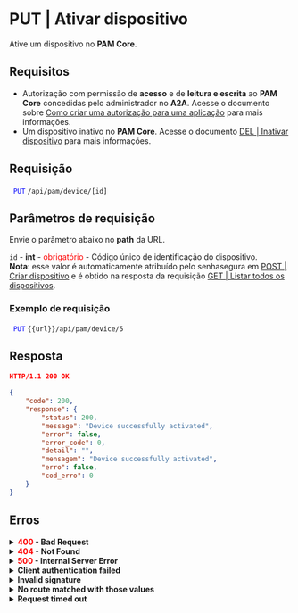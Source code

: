 # PUT | Ativar dispositivo

Ative um dispositivo no **PAM Core**.

## Requisitos
* Autorização com permissão de **acesso** e de **leitura e escrita** ao **PAM Core** concedidas pelo administrador no **A2A**. 
Acesse o documento sobre [Como criar uma autorização para uma aplicação](/v3-33/docs/pt/a2a-how-to-create-an-authorization-for-an-application) para mais informações.
* Um dispositivo inativo no **PAM Core**. 
Acesse o documento <a href=/v3-33/docs/pt/api-del-disable-device>DEL | Inativar dispositivo</a> para mais informações.

## Requisição

<code><span style="color:blue"> PUT</code></span> `/api/pam/device/[id]`



## Parâmetros de requisição
Envie o parâmetro abaixo no <b>path</b> da URL.

<summary><code>id</code> - <b>int</b> - <span style="color:red">obrigatório</span> - Código único de identificação do dispositivo.</summary>
<b>Nota</b>: esse valor é automaticamente atribuído pelo senhasegura em <a href="/v3-33/docs/pt/api-post-create-device">POST | Criar dispositivo</a> e é obtido na resposta da requisição <a href="/v3-33/docs/pt/api-get-list-all-devices">GET | Listar todos os dispositivos</a>.


  ### Exemplo de requisição

<code><span style="color:blue"> PUT</code></span> `{{url}}/api/pam/device/5`
  
  
  
  ## Resposta 
 ```json
HTTP/1.1 200 OK
``` 
 
```json
{
    "code": 200,
    "response": {
        "status": 200,
        "message": "Device successfully activated",
        "error": false,
        "error_code": 0,
        "detail": "",
        "mensagem": "Device successfully activated",
        "erro": false,
        "cod_erro": 0
    }
}
```
 
## Erros

<details>
<summary><b><span style="color:red">400</span> - Bad Request</b></summary>
 
* * *
    
    
<b>Mensagem: "1011: Device not found"</b>     

<br><b>Possível causa</b>: dispositivo não encontrado.<p>
     
<b>Solução</b>: verifique o valor do <code>id</code> e envie a requisição novamente.


* * *
<b>Mensagem: "1039: Without PAM Configuration Access permission"</b>  
<br><b>Possível causa</b>: sua autorização não possui permissão de alteração de dispositivo. 
     
<b>Solução</b>: solicite ao administrador que revise sua permissão de <b>leitura e escrita</b> aos recursos do <b>PAM Core</b> no <b>A2A</b>.


***
  
<b>Mensagem: "1044: Device is already activated"</b>

<p><b>Possível causa</b>: o dispositivo já está ativo.<br></p>
  


***
</details>

<details>
<summary><b><span style="color:red">404</span> - Not Found</b></summary>

***
<b>Mensagem: "Resource sub not found"</b><br>

<p><b>Possível causa</b>: a URL ou o recurso solicitado não está correto.<br>
        
<b>Solução</b>: verifique a URL e garanta que todos os parâmetros estão corretos.</p>

* * *
    
</details>




<details>
    <summary><b><span style="color:red">500</span> - Internal Server Error</b></summary>

***
    
<b>Mensagem: "Unexpected error."</b><br>

<p><b>Possível causa</b>: o erro está no servidor senhasegura.<br>
        
<b>Solução</b>: contate o time de suporte para mais informações.</p>
    
 ***
<b>Mensagem: "You are not authorized to access this resource."</b>
<p><b>Possível causa</b>: você não possui autorização para acessar esse recurso.<br>
        
<b>Solução</b>: solicite ao administrador que revise sua permissão de acesso aos recursos do <b>PAM Core</b> no <b>A2A</b>.</p>

* * *
</details>
     


<details>
<summary><b>Client authentication failed</b></summary>

*** 
   
<b>Mensagem: "Client authentication failed."</b>
    
<p><b>Possível causa</b>: falha na autenticação da sua aplicação com o servidor senhasegura.<br>
        
<b>Solução</b>: verifique os parâmetros de autenticação como <code>Access Token URL</code>, <code>Client ID</code> e <code>Client secret</code> e solicite um novo token de acesso.</p>
</details>
     
   

<details>
<summary><b>Invalid signature</b></summary>

*** 
    
<b>Mensagem: "Invalid signature"</b>
    
<p><b>Possível causa</b>: falha no reconhecimento da URL da aplicação cliente.
        
<b>Solução</b>: verifique a URL da aplicação cliente e envie a requisição novamente.</p>
* * *
</details>
     


<details>
    <summary><b>No route matched with those values</b></summary>
    
***   
    
<b>Mensagem: "No route matched with those values."</b>
   <p><b>Possível causa</b>: ausência do header de autorização na requisição de API.<br>
        
  <b>Solução</b>: solicite um novo token de acesso.</p>
* * *
</details>
 

<details>
    <summary><b> Request timed out</b></summary>
    
***
    
<b>Mensagem: "Request timed out."</b>
<p><b>Possível causa</b>: o tempo da requisição se esgotou. <br>
        
<b>Solução</b>: verifique a conectividade entre a origem da requisição e o servidor senhasegura.</p>
</details>